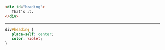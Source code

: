 ```html
<div id="heading">
   That's it.
</div>
```

---

```css {
div#heading {
   place-self: center;
   color: violet;
}
